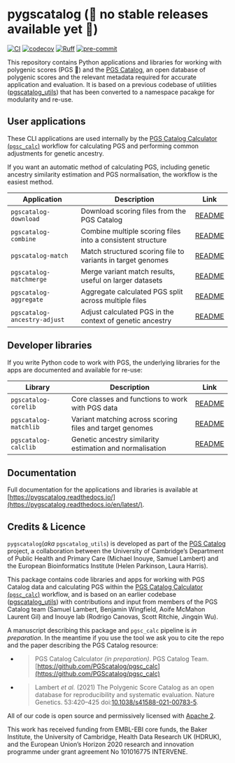 # pygscatalog (🚨 no stable releases available yet 🚨)

[![CI](https://github.com/PGScatalog/pygscatalog/actions/workflows/pytest.yaml/badge.svg)](https://github.com/PGScatalog/pygscatalog/actions/workflows/pytest.yaml)
[![codecov](https://codecov.io/github/PGScatalog/pygscatalog/graph/badge.svg?token=EEAU59C8IK)](https://codecov.io/github/PGScatalog/pygscatalog)
[![Ruff](https://img.shields.io/endpoint?url=https://raw.githubusercontent.com/astral-sh/ruff/main/assets/badge/v2.json)](https://github.com/astral-sh/ruff)
[![pre-commit](https://img.shields.io/badge/pre--commit-enabled-brightgreen?logo=pre-commit&logoColor=white)](https://github.com/pre-commit/pre-commit)

This repository contains Python applications and libraries for working with polygenic scores (PGS :dna:) and the 
[PGS Catalog](https://www.pgscatalog.org/), an open database of polygenic scores and the relevant metadata required for 
accurate application and evaluation. It is based on a previous codebase of utilities ([pgscatalog_utils](https://github.com/PGScatalog/pgscatalog_utils)) 
that has been converted to a namespace pacakge for modularity and re-use.

## User applications 

These CLI applications are used internally by the [PGS Catalog Calculator (`pgsc_calc`)](https://github.com/PGScatalog/pgsc_calc) 
workflow for calculating PGS and performing common adjustments for genetic ancestry. 

If you want an automatic method of calculating PGS, including genetic ancestry similarity estimation and PGS normalisation, 
the workflow is the easiest method.


| Application                  | Description                                                 | Link                                       |
|------------------------------|-------------------------------------------------------------|--------------------------------------------|
| `pgscatalog-download`        | Download scoring files from the PGS Catalog                 | [README](pgscatalog.downloadapp/README.md) |
| `pgscatalog-combine`         | Combine multiple scoring files into a consistent structure  | [README](pgscatalog.combineapp/README.md) |
| `pgscatalog-match`           | Match structured scoring file to variants in target genomes | [README](pgscatalog.matchapp/README.md) |
| `pgscatalog-matchmerge`      | Merge variant match results, useful on larger datasets      | [README](pgscatalog.matchapp/README.md) |
| `pgscatalog-aggregate`       | Aggregate calculated PGS split across multiple files        | [README](pgscatalog.calcapp/README.md) |
| `pgscatalog-ancestry-adjust` | Adjust calculated PGS in the context of genetic ancestry    | [README](pgscatalog.calcapp/README.md) |

## Developer libraries

If you write Python code to work with PGS, the underlying libraries for the apps are documented and available for re-use:

| Library               | Description                                              | Link                                   |
|-----------------------|----------------------------------------------------------|----------------------------------------|
| `pgscatalog-corelib`  | Core classes and functions to work with PGS data         | [README](pgscatalog.corelib/README.md) |
| `pgscatalog-matchlib` | Variant matching across scoring files and target genomes | [README](pgscatalog.matchlib/README.md)|
| `pgscatalog-calclib`  | Genetic ancestry similarity estimation and normalisation | [README](pgscatalog.calclib/README.md) |

## Documentation

Full documentation for the applications and libraries is available at [https://pygscatalog.readthedocs.io/](https://pygscatalog.readthedocs.io/en/latest/).

## Credits & Licence

`pygscatalog`(_aka_ `pgscatalog_utils`) is developed as part of the [PGS Catalog](https://www.pgscatalog.org/) project, a
collaboration between the University of Cambridge’s Department of Public Health and Primary Care (Michael Inouye, 
Samuel Lambert) and the European Bioinformatics Institute (Helen Parkinson, Laura Harris).

This package contains code libraries and apps for working with PGS Catalog data and calculating PGS within the 
[PGS Catalog Calculator (`pgsc_calc`)](https://github.com/PGScatalog/pgsc_calc) workflow, and is based on an earlier 
codebase ([pgscatalog_utils](https://github.com/PGScatalog/pgscatalog_utils)) with contributions and input from members 
of the PGS Catalog team (Samuel Lambert, Benjamin Wingfield, Aoife McMahon Laurent Gil) and Inouye lab 
(Rodrigo Canovas, Scott Ritchie, Jingqin Wu).

A manuscript describing this package and `pgsc_calc` pipeline is *in preparation*. In the meantime if you use the
tool we ask you to cite the repo and the paper describing the PGS Catalog resource:

- >PGS Catalog Calculator _(in preparation)_. PGS Catalog
  Team. [https://github.com/PGScatalog/pgsc_calc](https://github.com/PGScatalog/pgsc_calc)
- >Lambert _et al._ (2021) The Polygenic Score Catalog as an open database for
reproducibility and systematic evaluation.  Nature Genetics. 53:420–425
doi:[10.1038/s41588-021-00783-5](https://doi.org/10.1038/s41588-021-00783-5).

All of our code is open source and permissively licensed with [Apache 2](LICENSE).

This work has received funding from EMBL-EBI core funds, the Baker Institute, the University of Cambridge, 
Health Data Research UK (HDRUK), and the European  Union’s Horizon 2020 research and innovation programme under grant 
agreement No 101016775 INTERVENE.